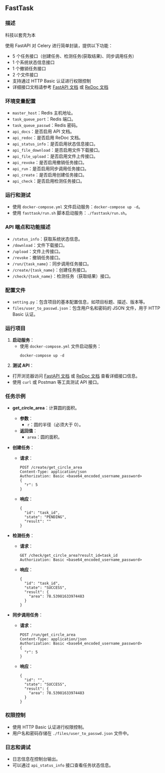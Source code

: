 ## FastTask

### 描述
  科技以套壳为本
  
  使用 FastAPI 对 Celery 进行简单封装，提供以下功能：
  - 5 个任务接口（创建任务、检测任务(获取结果)、同步调用任务）
  - 1 个系统状态信息接口
  - 1 个撤销任务接口
  - 2 个文件接口
  - 支持通过 HTTP Basic 认证进行权限控制
  - 详细接口文档请参考 [FastAPI 文档](http://localhost:8005/docs) 或 [ReDoc 文档](http://localhost:8005/redoc)


### 环境变量配置
- `master_host`：Redis 主机地址。
- `task_queue_port`：Redis 端口。
- `task_queue_passwd`：Redis 密码。
- `api_docs`：是否启用 API 文档。
- `api_redoc`：是否启用 ReDoc 文档。
- `api_status_info`：是否启用状态信息接口。
- `api_file_download`：是否启用文件下载接口。
- `api_file_upload`：是否启用文件上传接口。
- `api_revoke`：是否启用撤销任务接口。
- `api_run`：是否启用同步调用任务接口。
- `api_create`：是否启用创建任务接口。
- `api_check`：是否启用检测任务接口。

### 运行和测试
- 使用 `docker-compose.yml` 文件启动服务：`docker-compose up -d`。
- 使用 `fasttask/run.sh` 脚本启动服务：`./fasttask/run.sh`。

### API 端点和功能描述
- `/status_info`：获取系统状态信息。
- `/download`：文件下载接口。
- `/upload`：文件上传接口。
- `/revoke`：撤销任务接口。
- `/run/{task_name}`：同步调用任务接口。
- `/create/{task_name}`：创建任务接口。
- `/check/{task_name}`：检测任务（获取结果）接口。


### 配置文件
- `setting.py`：包含项目的基本配置信息，如项目标题、描述、版本等。
- `files/user_to_passwd.json`：包含用户名和密码的 JSON 文件，用于 HTTP Basic 认证。

### 运行项目
1. **启动服务**：
   - 使用 `docker-compose.yml` 文件启动服务：
     ```
     docker-compose up -d
     ```
 3. **测试 API**：
   - 打开浏览器访问 [FastAPI 文档](http://localhost:8005/docs) 或 [ReDoc 文档](http://localhost:8005/redoc) 查看详细接口信息。
   - 使用 `curl` 或 Postman 等工具测试 API 接口。

### 任务示例
- **get_circle_area**：计算圆的面积。
  - **参数**：
    - `r`：圆的半径（必须大于 0）。
  - **返回值**：
    - `area`：圆的面积。

- **创建任务**：
  - **请求**：
    ```
    POST /create/get_circle_area
    Content-Type: application/json
    Authorization: Basic <base64_encoded_username_password>
    {
      "r": 5
    }
    ```
  - **响应**：
    ```
    {
      "id": "task_id",
      "state": "PENDING",
      "result": ""
    }
    ```

- **检测任务**：
  - **请求**：
    ```
    GET /check/get_circle_area?result_id=task_id
    Authorization: Basic <base64_encoded_username_password>
    ```
  - **响应**：
    ```
    {
      "id": "task_id",
      "state": "SUCCESS",
      "result": {
        "area": 78.53981633974483
      }
    }
    ```

- **同步调用任务**：
  - **请求**：
    ```
    POST /run/get_circle_area
    Content-Type: application/json
    Authorization: Basic <base64_encoded_username_password>
    {
      "r": 5
    }
    ```
  - **响应**：
    ```
    {
      "id": "",
      "state": "SUCCESS",
      "result": {
        "area": 78.53981633974483
      }
    }
    ```

### 权限控制
- 使用 HTTP Basic 认证进行权限控制。
- 用户名和密码存储在 `./files/user_to_passwd.json` 文件中。

### 日志和调试
- 日志信息在控制台输出。
- 可以通过 `api_status_info` 接口查看任务状态信息。

